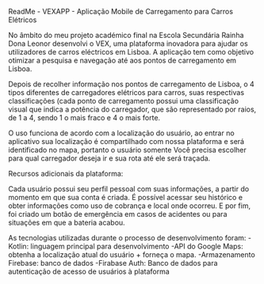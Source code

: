 ReadMe - VEXAPP - Aplicação Mobile de Carregamento para Carros Elétricos

No âmbito do meu projeto académico final na Escola Secundária Rainha Dona Leonor desenvolvi o VEX,
uma plataforma inovadora para ajudar os utilizadores de carros eléctricos em Lisboa.
A aplicação tem como objetivo otimizar a pesquisa e navegação até aos pontos de carregamento em Lisboa.

Depois de recolher informação nos pontos de carregamento de Lisboa, o 
4 tipos diferentes de carregadores elétricos para carros, suas respectivas classificações (cada ponto de 
carregamento possui uma classificação visual que indica a potência do carregador, que são 
representado por raios, de 1 a 4, sendo 1 o mais fraco e 4 o mais forte.

O uso funciona de acordo com a localização do usuário, ao entrar no aplicativo sua localização
é compartilhado com nossa plataforma e será identificado no mapa, portanto o usuário somente
Você precisa escolher para qual carregador deseja ir e sua rota até ele será traçada.

Recursos adicionais da plataforma:

Cada usuário possui seu perfil pessoal com suas informações, a partir do momento em que sua conta é criada.
É possível acessar seu histórico e obter informações como uso de cobrança e local onde ocorreu.
E por fim, foi criado um botão de emergência em casos de acidentes ou para situações em que a bateria acabou.

As tecnologias utilizadas durante o processo de desenvolvimento foram:
-Kotlin: linguagem principal para desenvolvimento
-API do Google Maps: obtenha a localização atual do usuário + forneça o mapa.
-Armazenamento Firebase: banco de dados
-Firabase Auth: Banco de dados para autenticação de acesso de usuários à plataforma
